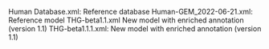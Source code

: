 Human Database.xml: Reference database
Human-GEM_2022-06-21.xml: Reference model
THG-beta1.1.xml New model with enriched annotation (version 1.1)
THG-beta1.1.1.xml: New model with enriched annotation (version 1.1)
